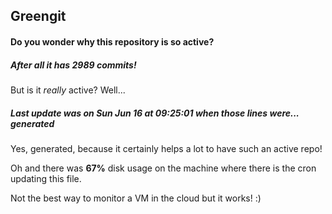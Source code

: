 ## Greengit

#### Do you wonder why this repository is so active?

##### After all it has 2989 commits!

But is it *really* active? Well...

##### Last update was on Sun Jun 16 at 09:25:01 when those lines were... generated

Yes, generated, because it certainly helps a lot to have such an active repo!

Oh and there was **67%** disk usage on the machine
where there is the cron updating this file.

Not the best way to monitor a VM in the cloud but it works! :)
